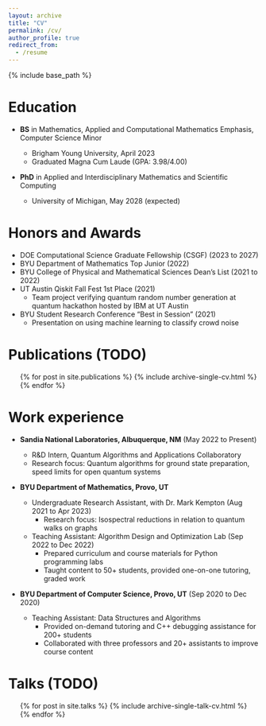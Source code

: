 ```yaml
---
layout: archive
title: "CV"
permalink: /cv/
author_profile: true
redirect_from:
  - /resume
---
```


{% include base_path %}

Education
======
* **BS** in Mathematics, Applied and Computational Mathematics Emphasis, Computer Science Minor
  * Brigham Young University, April 2023
  * Graduated Magna Cum Laude (GPA: 3.98/4.00)

* **PhD** in Applied and Interdisciplinary Mathematics and Scientific Computing
  * University of Michigan, May 2028 (expected)


Honors and Awards
======
* DOE Computational Science Graduate Fellowship (CSGF) (2023 to 2027)
* BYU Department of Mathematics Top Junior (2022)
* BYU College of Physical and Mathematical Sciences Dean’s List (2021 to 2022)
* UT Austin Qiskit Fall Fest 1st Place (2021)
  * Team project verifying quantum random number generation at quantum hackathon hosted by IBM at UT Austin
* BYU Student Research Conference “Best in Session” (2021)
  * Presentation on using machine learning to classify crowd noise


Publications (TODO)
======
  <ul>{% for post in site.publications %}
    {% include archive-single-cv.html %}
  {% endfor %}</ul>


Work experience
======
* **Sandia National Laboratories, Albuquerque, NM** (May 2022 to Present)
  * R&D Intern, Quantum Algorithms and Applications Collaboratory
  * Research focus: Quantum algorithms for ground state preparation, speed limits for open quantum systems

* **BYU Department of Mathematics, Provo, UT**
  * Undergraduate Research Assistant, with Dr. Mark Kempton (Aug 2021 to Apr 2023)
    * Research focus: Isospectral reductions in relation to quantum walks on graphs
  * Teaching Assistant: Algorithm Design and Optimization Lab (Sep 2022 to Dec 2022)
    * Prepared curriculum and course materials for Python programming labs
    * Taught content to 50+ students, provided one-on-one tutoring, graded work

* **BYU Department of Computer Science, Provo, UT** (Sep 2020 to Dec 2020)
  * Teaching Assistant: Data Structures and Algorithms
    * Provided on-demand tutoring and C++ debugging assistance for 200+ students
    * Collaborated with three professors and 20+ assistants to improve course content

  
Talks (TODO)
======
  <ul>{% for post in site.talks %}
    {% include archive-single-talk-cv.html %}
  {% endfor %}</ul>
